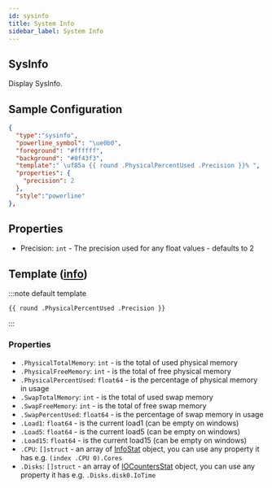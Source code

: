 ```yaml
---
id: sysinfo
title: System Info
sidebar_label: System Info
---
```


## SysInfo

Display SysInfo.

## Sample Configuration

```json
{
  "type":"sysinfo",
  "powerline_symbol": "\ue0b0",
  "foreground": "#ffffff",
  "background": "#8f43f3",
  "template":" \uf85a {{ round .PhysicalPercentUsed .Precision }}% ",
  "properties": {
    "precision": 2
  },
  "style":"powerline"
},
```

## Properties

- Precision: `int` - The precision used for any float values - defaults to 2

## Template ([info][templates])

:::note default template

``` template
{{ round .PhysicalPercentUsed .Precision }}
```

:::

### Properties

- `.PhysicalTotalMemory`: `int` - is the total of used physical memory
- `.PhysicalFreeMemory`: `int` - is the total of free physical memory
- `.PhysicalPercentUsed`: `float64` - is the percentage of physical memory in usage
- `.SwapTotalMemory`: `int` - is the total of used swap memory
- `.SwapFreeMemory`: `int` -  is the total of free swap memory
- `.SwapPercentUsed`: `float64` - is the percentage of swap memory in usage
- `.Load1`: `float64` - is the current load1 (can be empty on windows)
- `.Load5`: `float64` - is the current load5 (can be empty on windows)
- `.Load15`: `float64` - is the current load15 (can be empty on windows)
- `.CPU`: `[]struct` - an array of [InfoStat][cpuinfo] object, you can use any property it has e.g. `(index .CPU 0).Cores`
- `.Disks`: `[]struct` - an array of [IOCountersStat][ioinfo] object, you can use any property it has e.g. `.Disks.disk0.IoTime`

[cpuinfo]: https://github.com/shirou/gopsutil/blob/78065a7ce2021f6a78c8d6f586a2683ba501dcec/cpu/cpu.go#L32
[ioinfo]: https://github.com/shirou/gopsutil/blob/e0ec1b9cda4470db704a862282a396986d7e930c/disk/disk.go#L32
[templates]: /docs/configuration/templates
